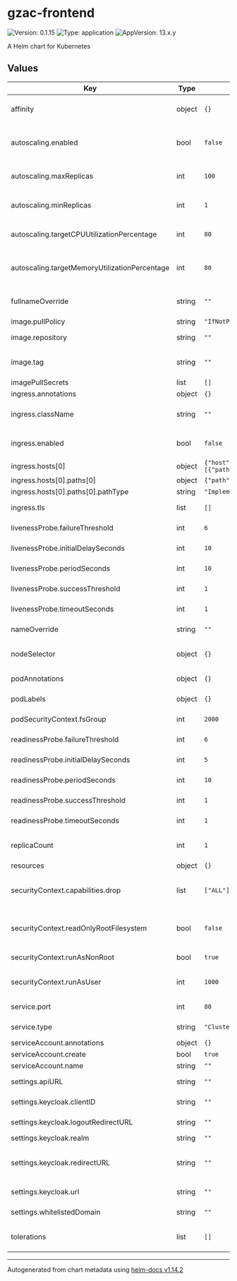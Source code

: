 # gzac-frontend

![Version: 0.1.15](https://img.shields.io/badge/Version-0.1.15-informational?style=flat-square) ![Type: application](https://img.shields.io/badge/Type-application-informational?style=flat-square) ![AppVersion: 13.x.y](https://img.shields.io/badge/AppVersion-13.x.y-informational?style=flat-square)

A Helm chart for Kubernetes

## Values

| Key | Type | Default | Description |
|-----|------|---------|-------------|
| affinity | object | `{}` | Affinity for gzac-frontend pods assignment |
| autoscaling.enabled | bool | `false` | Enable/disable autoscaling for the gzac-frontend deployment |
| autoscaling.maxReplicas | int | `100` | Maximum replicas for the gzac-frontend deployment |
| autoscaling.minReplicas | int | `1` | Minimum replicas for the gzac-frontend deployment |
| autoscaling.targetCPUUtilizationPercentage | int | `80` | gzac-frontend Deployment autoscaling target CPU percentage |
| autoscaling.targetMemoryUtilizationPercentage | int | `80` | gzac-frontend Deployment autoscaling target Mem utilization percentage |
| fullnameOverride | string | `""` | String to fully override valitmo-frontend.fullname |
| image.pullPolicy | string | `"IfNotPresent"` | Pull policy for the image |
| image.repository | string | `""` | Domain of the image repository |
| image.tag | string | `""` | Overrides the image tag whose default is the chart appVersion. |
| imagePullSecrets | list | `[]` | Image pull secrets |
| ingress.annotations | object | `{}` | Ingress annotations |
| ingress.className | string | `""` | Ingress Class which will be used to implement the Ingress |
| ingress.enabled | bool | `false` | Expose the gzac-frontend UI through an ingress |
| ingress.hosts[0] | object | `{"host":"chart-example.local","paths":[{"path":"/","pathType":"ImplementationSpecific"}]}` | Ingress hostname |
| ingress.hosts[0].paths[0] | object | `{"path":"/","pathType":"ImplementationSpecific"}` | Ingress path |
| ingress.hosts[0].paths[0].pathType | string | `"ImplementationSpecific"` | Ingress path type |
| ingress.tls | list | `[]` | Enable TLS for the Ingress |
| livenessProbe.failureThreshold | int | `6` | Failure threshold for livenessProbe |
| livenessProbe.initialDelaySeconds | int | `10` | Initial delay seconds for livenessProbe |
| livenessProbe.periodSeconds | int | `10` | Period seconds for livenessProbe |
| livenessProbe.successThreshold | int | `1` | Success threshold for livenessProbe |
| livenessProbe.timeoutSeconds | int | `1` | Timeout seconds for livenessProbe |
| nameOverride | string | `""` | Name override for gzac-frontend |
| nodeSelector | object | `{}` | Node labels for gzac-frontend pods assignment |
| podAnnotations | object | `{}` | Annotations for gzac-frontend pods |
| podLabels | object | `{}` | Labels for gzac-frontend pods |
| podSecurityContext.fsGroup | int | `2000` | Set gzac-frontend's pod security fsGroup |
| readinessProbe.failureThreshold | int | `6` | Failure threshold for readinessProbe |
| readinessProbe.initialDelaySeconds | int | `5` | Initial delay seconds for readinessProbe |
| readinessProbe.periodSeconds | int | `10` | Period seconds for readinessProbe |
| readinessProbe.successThreshold | int | `1` | Success threshold for readinessProbe |
| readinessProbe.timeoutSeconds | int | `1` | Timeout seconds for readinessProbe |
| replicaCount | int | `1` | Amount of replicas running the gzac-frontend |
| resources | object | `{}` |  |
| securityContext.capabilities.drop | list | `["ALL"]` | gzac-frontend's container security context capabilities to be dropped |
| securityContext.readOnlyRootFilesystem | bool | `false` | gzac-frontend's container security context readOnlyRootFilesystem |
| securityContext.runAsNonRoot | bool | `true` | Run gzac-frontend containers as non-root |
| securityContext.runAsUser | int | `1000` | Run gzac-frontend containers under this user-ID |
| service.port | int | `80` | gzac-frontend service port |
| service.type | string | `"ClusterIP"` | gzac-frontend service type |
| serviceAccount.annotations | object | `{}` |  |
| serviceAccount.create | bool | `true` |  |
| serviceAccount.name | string | `""` |  |
| settings.apiURL | string | `""` | URL where the gzac-API is located |
| settings.keycloak.clientID | string | `""` | ClientID to use for authentication |
| settings.keycloak.logoutRedirectURL | string | `""` | The URL to redirect to after logout |
| settings.keycloak.realm | string | `""` | Keycloak realm |
| settings.keycloak.redirectURL | string | `""` | The URL to redirect to after a successful login. Should end in /keycloak/callback. |
| settings.keycloak.url | string | `""` | URL which exposes Keycloak |
| settings.whitelistedDomain | string | `""` | Domain on which the app can run |
| tolerations | list | `[]` | Tolerations for gzac-frontend pods assignment |

----------------------------------------------
Autogenerated from chart metadata using [helm-docs v1.14.2](https://github.com/norwoodj/helm-docs/releases/v1.14.2)
